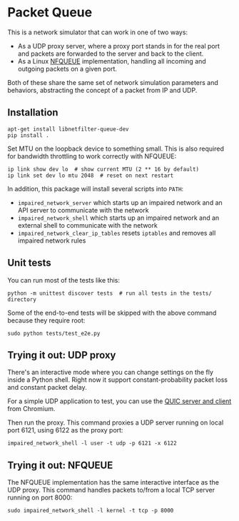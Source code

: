 # Packet Queue

This is a network simulator that can work in one of two ways:

- As a UDP proxy server, where a proxy port stands in for the real port and
  packets are forwarded to the server and back to the client.
- As a Linux [NFQUEUE](http://www.netfilter.org/projects/libnetfilter_queue/)
  implementation, handling all incoming and outgoing packets on a given port.

Both of these share the same set of network simulation parameters and behaviors,
abstracting the concept of a packet from IP and UDP.

## Installation

```
apt-get install libnetfilter-queue-dev
pip install .
```

Set MTU on the loopback device to something small. This is also required
for bandwidth throttling to work correctly with NFQUEUE:

```
ip link show dev lo  # show current MTU (2 ** 16 by default)
ip link set dev lo mtu 2048  # reset on next restart
```

In addition, this package will install several scripts into `PATH`:

* `impaired_network_server` which starts up an impaired network and an API
  server to communicate with the network
* `impaired_network_shell` which starts up an impaired network and an external
  shell to communicate with the network
* `impaired_network_clear_ip_tables` resets `iptables` and removes all impaired
  network rules

## Unit tests

You can run most of the tests like this:

```
python -m unittest discover tests  # run all tests in the tests/ directory
```

Some of the end-to-end tests will be skipped with the above command because
they require root:

```
sudo python tests/test_e2e.py
```

## Trying it out: UDP proxy

There's an interactive mode where you can change settings on the fly inside a
Python shell. Right now it support constant-probability packet loss and constant
packet delay.

For a simple UDP application to test, you can use the
[QUIC server and client](https://www.chromium.org/quic/playing-with-quic) from
Chromium.

Then run the proxy. This command proxies a UDP server running on local port
6121, using 6122 as the proxy port:

```
impaired_network_shell -l user -t udp -p 6121 -x 6122
```

## Trying it out: NFQUEUE

The NFQUEUE implementation has the same interactive interface as the UDP proxy.
This command handles packets to/from a local TCP server running on port 8000:

```
sudo impaired_network_shell -l kernel -t tcp -p 8000
```
